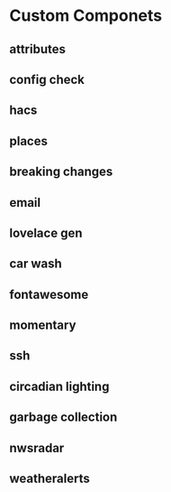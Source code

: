 # Custom Componets

## attributes
## config check
## hacs
## places
## breaking changes
## email
## lovelace gen
## car wash
## fontawesome
## momentary
## ssh
## circadian lighting
## garbage collection
## nwsradar
## weatheralerts
